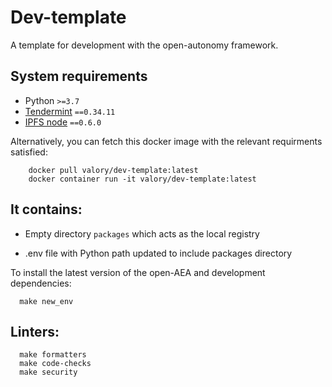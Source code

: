 # Dev-template

A template for development with the open-autonomy framework.

## System requirements

- Python `>=3.7`
- [Tendermint](https://docs.tendermint.com/master/introduction/install.html) `==0.34.11`
- [IPFS node](https://docs.ipfs.io/install/command-line/#official-distributions) `==0.6.0`

Alternatively, you can fetch this docker image with the relevant requirments satisfied:

        docker pull valory/dev-template:latest
        docker container run -it valory/dev-template:latest

## It contains:

- Empty directory `packages` which acts as the local registry

- .env file with Python path updated to include packages directory

To install the latest version of the open-AEA and development dependencies:

	  make new_env


## Linters:

      make formatters
      make code-checks
      make security